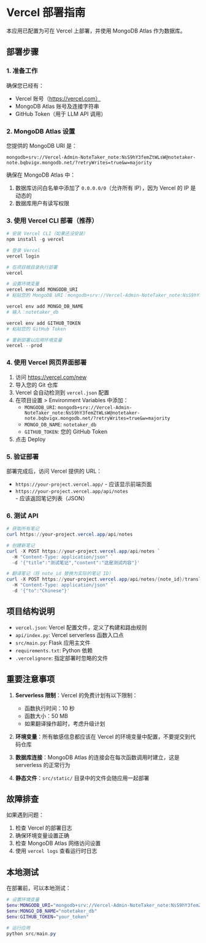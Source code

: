 # Vercel 部署指南

本应用已配置为可在 Vercel 上部署，并使用 MongoDB Atlas 作为数据库。

## 部署步骤

### 1. 准备工作

确保您已经有：
- Vercel 账号（https://vercel.com）
- MongoDB Atlas 账号及连接字符串
- GitHub Token（用于 LLM API 调用）

### 2. MongoDB Atlas 设置

您提供的 MongoDB URI 是：
```
mongodb+srv://Vercel-Admin-NoteTaker_note:NsS9hY3femZtWLsW@notetaker-note.bqbvigx.mongodb.net/?retryWrites=true&w=majority
```

确保在 MongoDB Atlas 中：
1. 数据库访问白名单中添加了 `0.0.0.0/0`（允许所有 IP），因为 Vercel 的 IP 是动态的
2. 数据库用户有读写权限

### 3. 使用 Vercel CLI 部署（推荐）

```powershell
# 安装 Vercel CLI（如果还没安装）
npm install -g vercel

# 登录 Vercel
vercel login

# 在项目根目录执行部署
vercel

# 设置环境变量
vercel env add MONGODB_URI
# 粘贴您的 MongoDB URI：mongodb+srv://Vercel-Admin-NoteTaker_note:NsS9hY3femZtWLsW@notetaker-note.bqbvigx.mongodb.net/?retryWrites=true&w=majority

vercel env add MONGO_DB_NAME
# 输入：notetaker_db

vercel env add GITHUB_TOKEN
# 粘贴您的 GitHub Token

# 重新部署以应用环境变量
vercel --prod
```

### 4. 使用 Vercel 网页界面部署

1. 访问 https://vercel.com/new
2. 导入您的 Git 仓库
3. Vercel 会自动检测到 `vercel.json` 配置
4. 在项目设置 > Environment Variables 中添加：
   - `MONGODB_URI`: `mongodb+srv://Vercel-Admin-NoteTaker_note:NsS9hY3femZtWLsW@notetaker-note.bqbvigx.mongodb.net/?retryWrites=true&w=majority`
   - `MONGO_DB_NAME`: `notetaker_db`
   - `GITHUB_TOKEN`: 您的 GitHub Token
5. 点击 Deploy

### 5. 验证部署

部署完成后，访问 Vercel 提供的 URL：
- `https://your-project.vercel.app/` - 应该显示前端页面
- `https://your-project.vercel.app/api/notes` - 应该返回笔记列表（JSON）

### 6. 测试 API

```powershell
# 获取所有笔记
curl https://your-project.vercel.app/api/notes

# 创建新笔记
curl -X POST https://your-project.vercel.app/api/notes `
  -H "Content-Type: application/json" `
  -d '{"title":"测试笔记","content":"这是测试内容"}'

# 翻译笔记（将 note_id 替换为实际的笔记 ID）
curl -X POST https://your-project.vercel.app/api/notes/{note_id}/translate `
  -H "Content-Type: application/json" `
  -d '{"to":"Chinese"}'
```

## 项目结构说明

- `vercel.json`: Vercel 配置文件，定义了构建和路由规则
- `api/index.py`: Vercel serverless 函数入口点
- `src/main.py`: Flask 应用主文件
- `requirements.txt`: Python 依赖
- `.vercelignore`: 指定部署时忽略的文件

## 重要注意事项

1. **Serverless 限制**：Vercel 的免费计划有以下限制：
   - 函数执行时间：10 秒
   - 函数大小：50 MB
   - 如果翻译操作超时，考虑升级计划

2. **环境变量**：所有敏感信息都应该在 Vercel 的环境变量中配置，不要提交到代码仓库

3. **数据库连接**：MongoDB Atlas 的连接会在每次函数调用时建立，这是 serverless 的正常行为

4. **静态文件**：`src/static/` 目录中的文件会随应用一起部署

## 故障排查

如果遇到问题：

1. 检查 Vercel 的部署日志
2. 确保环境变量设置正确
3. 检查 MongoDB Atlas 网络访问设置
4. 使用 `vercel logs` 查看运行时日志

## 本地测试

在部署前，可以本地测试：

```powershell
# 设置环境变量
$env:MONGODB_URI="mongodb+srv://Vercel-Admin-NoteTaker_note:NsS9hY3femZtWLsW@notetaker-note.bqbvigx.mongodb.net/?retryWrites=true&w=majority"
$env:MONGO_DB_NAME="notetaker_db"
$env:GITHUB_TOKEN="your_token"

# 运行应用
python src/main.py
```
